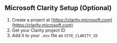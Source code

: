 ## Microsoft Clarity Setup (Optional)

1. Create a project at [https://clarity.microsoft.com](https://clarity.microsoft.com)
2. Get your Clarity project ID
3. Add it to your `.env` file as `VITE_CLARITY_ID`